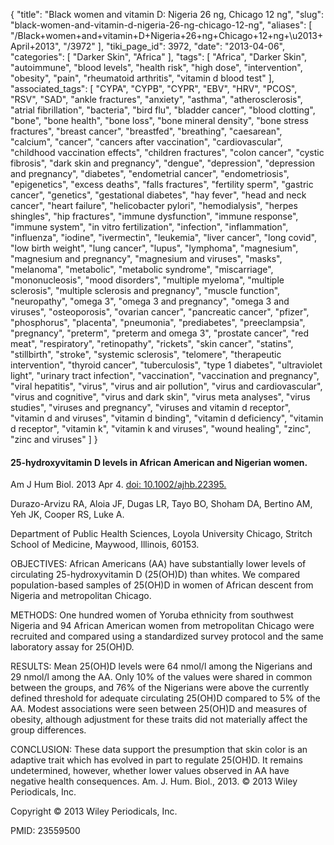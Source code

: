 {
    "title": "Black women and vitamin D: Nigeria 26 ng, Chicago 12 ng",
    "slug": "black-women-and-vitamin-d-nigeria-26-ng-chicago-12-ng",
    "aliases": [
        "/Black+women+and+vitamin+D+Nigeria+26+ng+Chicago+12+ng+\u2013+April+2013",
        "/3972"
    ],
    "tiki_page_id": 3972,
    "date": "2013-04-06",
    "categories": [
        "Darker Skin",
        "Africa"
    ],
    "tags": [
        "Africa",
        "Darker Skin",
        "autoimmune",
        "blood levels",
        "health risk",
        "high dose",
        "intervention",
        "obesity",
        "pain",
        "rheumatoid arthritis",
        "vitamin d blood test"
    ],
    "associated_tags": [
        "CYPA",
        "CYPB",
        "CYPR",
        "EBV",
        "HRV",
        "PCOS",
        "RSV",
        "SAD",
        "ankle fractures",
        "anxiety",
        "asthma",
        "atherosclerosis",
        "atrial fibrillation",
        "bacteria",
        "bird flu",
        "bladder cancer",
        "blood clotting",
        "bone",
        "bone health",
        "bone loss",
        "bone mineral density",
        "bone stress fractures",
        "breast cancer",
        "breastfed",
        "breathing",
        "caesarean",
        "calcium",
        "cancer",
        "cancers after vaccination",
        "cardiovascular",
        "childhood vaccination effects",
        "children fractures",
        "colon cancer",
        "cystic fibrosis",
        "dark skin and pregnancy",
        "dengue",
        "depression",
        "depression and pregnancy",
        "diabetes",
        "endometrial cancer",
        "endometriosis",
        "epigenetics",
        "excess deaths",
        "falls fractures",
        "fertility sperm",
        "gastric cancer",
        "genetics",
        "gestational diabetes",
        "hay fever",
        "head and neck cancer",
        "heart failure",
        "helicobacter pylori",
        "hemodialysis",
        "herpes shingles",
        "hip fractures",
        "immune dysfunction",
        "immune response",
        "immune system",
        "in vitro fertilization",
        "infection",
        "inflammation",
        "influenza",
        "iodine",
        "ivermectin",
        "leukemia",
        "liver cancer",
        "long covid",
        "low birth weight",
        "lung cancer",
        "lupus",
        "lymphoma",
        "magnesium",
        "magnesium and pregnancy",
        "magnesium and viruses",
        "masks",
        "melanoma",
        "metabolic",
        "metabolic syndrome",
        "miscarriage",
        "mononucleosis",
        "mood disorders",
        "multiple myeloma",
        "multiple sclerosis",
        "multiple sclerosis and pregnancy",
        "muscle function",
        "neuropathy",
        "omega 3",
        "omega 3 and pregnancy",
        "omega 3 and viruses",
        "osteoporosis",
        "ovarian cancer",
        "pancreatic cancer",
        "pfizer",
        "phosphorus",
        "placenta",
        "pneumonia",
        "prediabetes",
        "preeclampsia",
        "pregnancy",
        "preterm",
        "preterm and omega 3",
        "prostate cancer",
        "red meat",
        "respiratory",
        "retinopathy",
        "rickets",
        "skin cancer",
        "statins",
        "stillbirth",
        "stroke",
        "systemic sclerosis",
        "telomere",
        "therapeutic intervention",
        "thyroid cancer",
        "tuberculosis",
        "type 1 diabetes",
        "ultraviolet light",
        "urinary tract infection",
        "vaccination",
        "vaccination and pregnancy",
        "viral hepatitis",
        "virus",
        "virus and air pollution",
        "virus and cardiovascular",
        "virus and cognitive",
        "virus and dark skin",
        "virus meta analyses",
        "virus studies",
        "viruses and pregnancy",
        "viruses and vitamin d receptor",
        "vitamin d and viruses",
        "vitamin d binding",
        "vitamin d deficiency",
        "vitamin d receptor",
        "vitamin k",
        "vitamin k and viruses",
        "wound healing",
        "zinc",
        "zinc and viruses"
    ]
}


#### 25-hydroxyvitamin D levels in African American and Nigerian women.

Am J Hum Biol. 2013 Apr 4. [doi: 10.1002/ajhb.22395.](https://doi.org/10.1002/ajhb.22395.) 

Durazo-Arvizu RA, Aloia JF, Dugas LR, Tayo BO, Shoham DA, Bertino AM, Yeh JK, Cooper RS, Luke A.

Department of Public Health Sciences, Loyola University Chicago, Stritch School of Medicine, Maywood, Illinois, 60153.

OBJECTIVES: African Americans (AA) have substantially lower levels of circulating 25-hydroxyvitamin D (25(OH)D) than whites. We compared population-based samples of 25(OH)D in women of African descent from Nigeria and metropolitan Chicago.

METHODS: One hundred women of Yoruba ethnicity from southwest Nigeria and 94 African American women from metropolitan Chicago were recruited and compared using a standardized survey protocol and the same laboratory assay for 25(OH)D.

RESULTS: Mean 25(OH)D levels were 64 nmol/l among the Nigerians and 29 nmol/l among the AA. Only 10% of the values were shared in common between the groups, and 76% of the Nigerians were above the currently defined threshold for adequate circulating 25(OH)D compared to 5% of the AA. Modest associations were seen between 25(OH)D and measures of obesity, although adjustment for these traits did not materially affect the group differences.

CONCLUSION: These data support the presumption that skin color is an adaptive trait which has evolved in part to regulate 25(OH)D. It remains undetermined, however, whether lower values observed in AA have negative health consequences. Am. J. Hum. Biol., 2013. © 2013 Wiley Periodicals, Inc.

Copyright © 2013 Wiley Periodicals, Inc.

PMID:     23559500